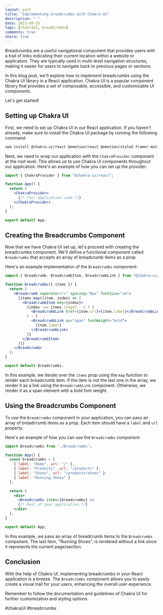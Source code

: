 ```yaml
---
layout: post
title: "Implementing breadcrumbs with Chakra UI"
description: " "
date: 2023-09-25
tags: [chakraUI, breadcrumbs]
comments: true
share: true
---
```


Breadcrumbs are a useful navigational component that provides users with a trail of links indicating their current location within a website or application. They are typically used in multi-level navigation structures, making it easier for users to navigate back to previous pages or sections.

In this blog post, we'll explore how to implement breadcrumbs using the Chakra UI library in a React application. Chakra UI is a popular component library that provides a set of composable, accessible, and customizable UI components.

Let's get started!

## Setting up Chakra UI

First, we need to set up Chakra UI in our React application. If you haven't already, make sure to install the Chakra UI package by running the following command:

```bash
npm install @chakra-ui/react @emotion/react @emotion/styled framer-motion
```

Next, we need to wrap our application with the `ChakraProvider` component at the root level. This allows us to use Chakra UI components throughout our application. Here's an example of how you can set up the provider:

```jsx
import { ChakraProvider } from "@chakra-ui/react";

function App() {
  return (
    <ChakraProvider>
      {/* Your application code */}
    </ChakraProvider>
  );
}

export default App;
```

## Creating the Breadcrumbs Component

Now that we have Chakra UI set up, let's proceed with creating the breadcrumbs component. We'll define a functional component called `Breadcrumbs` that accepts an array of breadcrumb items as a prop.

Here's an example implementation of the `Breadcrumbs` component:

```jsx
import { Breadcrumb, BreadcrumbItem, BreadcrumbLink } from "@chakra-ui/react";

function Breadcrumbs({ items }) {
  return (
    <Breadcrumb separator=">" spacing="8px" fontSize="sm">
      {items.map((item, index) => (
        <BreadcrumbItem key={index}>
          {index !== items.length - 1 ? (
            <BreadcrumbLink href={item.url}>{item.label}</BreadcrumbLink>
          ) : (
            <BreadcrumbLink as="span" fontWeight="bold">
              {item.label}
            </BreadcrumbLink>
          )}
        </BreadcrumbItem>
      ))}
    </Breadcrumb>
  );
}

export default Breadcrumbs;
```

In this example, we iterate over the `items` prop using the `map` function to render each breadcrumb item. If the item is not the last one in the array, we render it as a link using the `BreadcrumbLink` component. Otherwise, we render it as a span element with a bold font weight.

## Using the Breadcrumbs Component

To use the `Breadcrumbs` component in your application, you can pass an array of breadcrumb items as a prop. Each item should have a `label` and `url` property.

Here's an example of how you can use the `Breadcrumbs` component:

```jsx
import Breadcrumbs from './Breadcrumbs';

function App() {
  const breadcrumbs = [
    { label: "Home", url: "/" },
    { label: "Products", url: "/products" },
    { label: "Shoes", url: "/products/shoes" },
    { label: "Running Shoes" }
  ];

  return (
    <div>
      <Breadcrumbs items={breadcrumbs} />
      {/* Rest of your application */}
    </div>
  );
}

export default App;
```

In this example, we pass an array of breadcrumb items to the `Breadcrumbs` component. The last item, "Running Shoes", is rendered without a link since it represents the current page/section.

## Conclusion

With the help of Chakra UI, implementing breadcrumbs in your React application is a breeze. The `Breadcrumbs` component allows you to easily create a visual trail for your users, enhancing the overall user experience.

Remember to follow the documentation and guidelines of Chakra UI for further customization and styling options.

#chakraUI #breadcrumbs